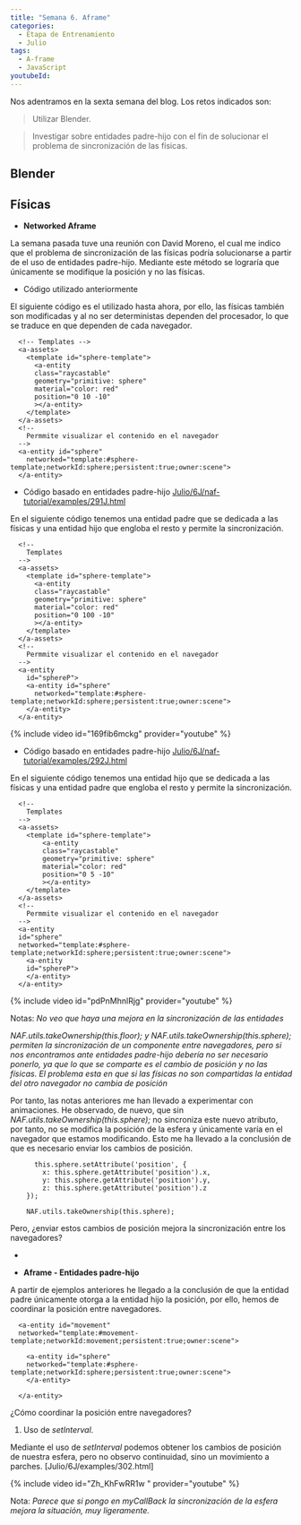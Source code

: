 ```yaml
---
title: "Semana 6. Aframe"
categories:
  - Etapa de Entrenamiento
  - Julio
tags:
  - A-frame
  - JavaScript
youtubeId: 
---
```



Nos adentramos en la sexta semana del blog. Los retos indicados son:

> Utilizar Blender.

> Investigar sobre entidades padre-hijo con el fin de solucionar el problema de sincronización de las físicas. 


## **Blender**


## **Físicas**

* **Networked Aframe**

La semana pasada tuve una reunión con David Moreno, el cual me indico que el problema de sincronización de las físicas podría solucionarse a partir de el uso de entidades padre-hijo. Mediante este método se lograría que únicamente se modifique la posición y no las físicas. 

* Código utilizado anteriormente

El siguiente código es el utilizado hasta ahora, por ello, las físicas también son modificadas y al no ser deterministas dependen del procesador, lo que se traduce en que dependen de cada navegador. 

      <!-- Templates -->
      <a-assets>
        <template id="sphere-template">
          <a-entity 
          class="raycastable" 
          geometry="primitive: sphere" 
          material="color: red" 
          position="0 10 -10" 
          ></a-entity>
        </template>
      </a-assets>
      <!--
        Permmite visualizar el contenido en el navegador
      -->
      <a-entity id="sphere" 
        networked="template:#sphere-template;networkId:sphere;persistent:true;owner:scene">
      </a-entity>


* Código basado en entidades padre-hijo [Julio/6J/naf-tutorial/examples/291J.html](https://github.com/RoboticsLabURJC/2022-tfg-ana-villanueva/blob/main/otros/6J/naf-tutorial/examples/291J.html)

En el siguiente código tenemos una entidad padre que se dedicada a las físicas y una entidad hijo que engloba el resto y permite la sincronización. 

      <!-- 
        Templates 
      -->
      <a-assets>
        <template id="sphere-template">
          <a-entity 
          class="raycastable" 
          geometry="primitive: sphere" 
          material="color: red" 
          position="0 100 -10" 
          ></a-entity>
        </template>
      </a-assets>
      <!--
        Permmite visualizar el contenido en el navegador
      -->
      <a-entity
        id="sphereP">
        <a-entity id="sphere" 
          networked="template:#sphere-template;networkId:sphere;persistent:true;owner:scene">
        </a-entity>
      </a-entity>

{% include video id="169fib6mckg" provider="youtube" %}
       

* Código basado en entidades padre-hijo [Julio/6J/naf-tutorial/examples/292J.html](https://github.com/RoboticsLabURJC/2022-tfg-ana-villanueva/blob/main/otros/6J/naf-tutorial/examples/292J.html)

En el siguiente código tenemos una entidad hijo que se dedicada a las físicas y una entidad padre que engloba el resto y permite la sincronización. 

      <!-- 
        Templates 
      -->
      <a-assets>
        <template id="sphere-template">
            <a-entity 
            class="raycastable" 
            geometry="primitive: sphere" 
            material="color: red" 
            position="0 5 -10" 
            ></a-entity>
        </template>
      </a-assets>
      <!--
        Permmite visualizar el contenido en el navegador
      -->
      <a-entity
      id="sphere" 
      networked="template:#sphere-template;networkId:sphere;persistent:true;owner:scene">
        <a-entity
        id="sphereP">
        </a-entity>
      </a-entity>

{% include video id="pdPnMhnlRjg" provider="youtube" %}

Notas: 
*No veo que haya una mejora en la sincronización de las entidades*

*NAF.utils.takeOwnership(this.floor); y NAF.utils.takeOwnership(this.sphere); permiten la sincronización de un componente entre navegadores, pero si nos encontramos ante entidades padre-hijo debería no ser necesario ponerlo, ya que lo que se comparte es el cambio de posición y no las físicas. El problema esta en que si las físicas no son compartidas la entidad del otro navegador no cambia de posición* 

Por tanto, las notas anteriores me han llevado a experimentar con animaciones. He observado, de nuevo, que sin *NAF.utils.takeOwnership(this.sphere);* no sincroniza este nuevo atributo, por tanto, no se modifica la posición de la esfera y únicamente varía en el navegador que estamos modificando. Esto me ha llevado a la conclusión de que es necesario enviar los cambios de posición. 

          this.sphere.setAttribute('position', {
            x: this.sphere.getAttribute('position').x,
            y: this.sphere.getAttribute('position').y,
            z: this.sphere.getAttribute('position').z
        });

        NAF.utils.takeOwnership(this.sphere);

Pero, ¿enviar estos cambios de posición mejora la sincronización entre los navegadores?

* 


* **Aframe - Entidades padre-hijo**

A partir de ejemplos anteriores he llegado a la conclusión de que la entidad padre únicamente otorga a la entidad hijo la posición, por ello, hemos de coordinar la posición entre navegadores. 

      <a-entity id="movement" 
      networked="template:#movement-template;networkId:movement;persistent:true;owner:scene">

        <a-entity id="sphere" 
        networked="template:#sphere-template;networkId:sphere;persistent:true;owner:scene">
        </a-entity>

      </a-entity>

¿Cómo coordinar la posición entre navegadores?

1. Uso de *setInterval*.

Mediante el uso de *setInterval* podemos obtener los cambios de posición de nuestra esfera, pero no observo continuidad, sino un movimiento a parches. [Julio/6J/examples/302.html]

{% include video id="Zh_KhFwRR1w " provider="youtube" %}

Nota: *Parece que si pongo en myCallBack la sincronización de la esfera mejora la situación, muy ligeramente.*


